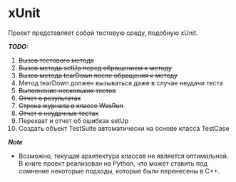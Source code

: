 # xUnit

Проект представляет собой тестовую среду, подобную xUnit.

_*__TODO:__*_

1. ~~Вызов тестового метода~~
2. ~~Вызов метода setUp перед обращением к методу~~
3. ~~Вызов метода tearDown после обращения к методу~~
4. Метод tearDown должен вызываться даже в случае неудачи теста
5. ~~Выполнение нескольких тестов~~
6. ~~Отчет о результатах~~
7. ~~Строка журнала в классе WasRun~~
8. ~~Отчет о неудачных тестах~~
9. Перехват и отчет об ошибках setUp
10. Создать объект TestSuite автоматически на основе класса TestCase

_*__Note__*_

* Возможно, текущая архитектура классов не является оптимальной. В книге проект реализован на Python, что может ставить под сомнение некоторые подходы, которые были перенесены в C++.

